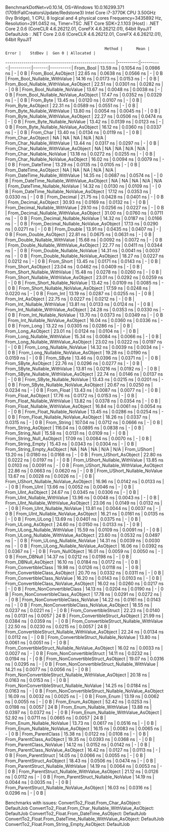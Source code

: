 
BenchmarkDotNet=v0.10.14, OS=Windows 10.0.16299.371 (1709/FallCreatorsUpdate/Redstone3)
Intel Core i7-3770K CPU 3.50GHz (Ivy Bridge), 1 CPU, 8 logical and 4 physical cores
Frequency=3435892 Hz, Resolution=291.0452 ns, Timer=TSC
.NET Core SDK=2.1.103
  [Host]     : .NET Core 2.0.6 (CoreCLR 4.6.26212.01, CoreFX 4.6.26212.01), 64bit RyuJIT
  DefaultJob : .NET Core 2.0.6 (CoreCLR 4.6.26212.01, CoreFX 4.6.26212.01), 64bit RyuJIT


                                                Method |      Mean |     Error |    StdDev |  Gen 0 | Allocated |
------------------------------------------------------ |----------:|----------:|----------:|-------:|----------:|
                                             From_Bool |  13.59 ns | 0.1054 ns | 0.0986 ns |      - |       0 B |
                                    From_Bool_AsObject |  22.65 ns | 0.0638 ns | 0.0566 ns |      - |       0 B |
                          From_Bool_Nullable_WithValue |  14.16 ns | 0.0173 ns | 0.0153 ns |      - |       0 B |
                 From_Bool_Nullable_WithValue_AsObject |  22.51 ns | 0.0301 ns | 0.0282 ns |      - |       0 B |
                            From_Bool_Nullable_NoValue |  13.67 ns | 0.0048 ns | 0.0038 ns |      - |       0 B |
                   From_Bool_Nullable_NoValue_AsObject |  17.47 ns | 0.0352 ns | 0.0329 ns |      - |       0 B |
                                             From_Byte |  13.45 ns | 0.0120 ns | 0.0107 ns |      - |       0 B |
                                    From_Byte_AsObject |  22.31 ns | 0.0589 ns | 0.0551 ns |      - |       0 B |
                          From_Byte_Nullable_WithValue |  13.80 ns | 0.0054 ns | 0.0045 ns |      - |       0 B |
                 From_Byte_Nullable_WithValue_AsObject |  22.27 ns | 0.0506 ns | 0.0474 ns |      - |       0 B |
                            From_Byte_Nullable_NoValue |  13.42 ns | 0.0139 ns | 0.0123 ns |      - |       0 B |
                   From_Byte_Nullable_NoValue_AsObject |  16.12 ns | 0.0360 ns | 0.0337 ns |      - |       0 B |
                                             From_Char |  13.40 ns | 0.0134 ns | 0.0119 ns |      - |       0 B |
                                    From_Char_AsObject |        NA |        NA |        NA |    N/A |       N/A |
                          From_Char_Nullable_WithValue |  13.44 ns | 0.0317 ns | 0.0297 ns |      - |       0 B |
                 From_Char_Nullable_WithValue_AsObject |        NA |        NA |        NA |    N/A |       N/A |
                            From_Char_Nullable_NoValue |  13.18 ns | 0.0272 ns | 0.0255 ns |      - |       0 B |
                   From_Char_Nullable_NoValue_AsObject |  16.02 ns | 0.0094 ns | 0.0079 ns |      - |       0 B |
                                         From_DateTime |  13.29 ns | 0.0135 ns | 0.0105 ns |      - |       0 B |
                                From_DateTime_AsObject |        NA |        NA |        NA |    N/A |       N/A |
                      From_DateTime_Nullable_WithValue |  14.35 ns | 0.0687 ns | 0.0574 ns |      - |       0 B |
             From_DateTime_Nullable_WithValue_AsObject |        NA |        NA |        NA |    N/A |       N/A |
                        From_DateTime_Nullable_NoValue |  14.32 ns | 0.0130 ns | 0.0109 ns |      - |       0 B |
               From_DateTime_Nullable_NoValue_AsObject |  17.12 ns | 0.0353 ns | 0.0330 ns |      - |       0 B |
                                          From_Decimal |  21.75 ns | 0.0428 ns | 0.0401 ns |      - |       0 B |
                                 From_Decimal_AsObject |  30.93 ns | 0.0169 ns | 0.0132 ns |      - |       0 B |
                       From_Decimal_Nullable_WithValue |  29.10 ns | 0.0256 ns | 0.0227 ns |      - |       0 B |
              From_Decimal_Nullable_WithValue_AsObject |  31.00 ns | 0.0760 ns | 0.0711 ns |      - |       0 B |
                         From_Decimal_Nullable_NoValue |  14.32 ns | 0.0187 ns | 0.0166 ns |      - |       0 B |
                From_Decimal_Nullable_NoValue_AsObject |  17.13 ns | 0.0290 ns | 0.0271 ns |      - |       0 B |
                                           From_Double |  13.91 ns | 0.0435 ns | 0.0407 ns |      - |       0 B |
                                  From_Double_AsObject |  22.81 ns | 0.0675 ns | 0.0631 ns |      - |       0 B |
                        From_Double_Nullable_WithValue |  15.68 ns | 0.0092 ns | 0.0072 ns |      - |       0 B |
               From_Double_Nullable_WithValue_AsObject |  22.77 ns | 0.0411 ns | 0.0344 ns |      - |       0 B |
                          From_Double_Nullable_NoValue |  14.31 ns | 0.0041 ns | 0.0037 ns |      - |       0 B |
                 From_Double_Nullable_NoValue_AsObject |  18.27 ns | 0.0227 ns | 0.0212 ns |      - |       0 B |
                                            From_Short |  13.45 ns | 0.0171 ns | 0.0143 ns |      - |       0 B |
                                   From_Short_AsObject |  23.04 ns | 0.0462 ns | 0.0409 ns |      - |       0 B |
                         From_Short_Nullable_WithValue |  15.48 ns | 0.0278 ns | 0.0260 ns |      - |       0 B |
                From_Short_Nullable_WithValue_AsObject |  23.01 ns | 0.0292 ns | 0.0259 ns |      - |       0 B |
                           From_Short_Nullable_NoValue |  13.42 ns | 0.0109 ns | 0.0085 ns |      - |       0 B |
                  From_Short_Nullable_NoValue_AsObject |  17.59 ns | 0.0248 ns | 0.0220 ns |      - |       0 B |
                                              From_Int |  13.19 ns | 0.0287 ns | 0.0255 ns |      - |       0 B |
                                     From_Int_AsObject |  22.75 ns | 0.0227 ns | 0.0212 ns |      - |       0 B |
                           From_Int_Nullable_WithValue |  13.81 ns | 0.0133 ns | 0.0124 ns |      - |       0 B |
                  From_Int_Nullable_WithValue_AsObject |  24.28 ns | 0.0353 ns | 0.0330 ns |      - |       0 B |
                             From_Int_Nullable_NoValue |  13.70 ns | 0.0373 ns | 0.0349 ns |      - |       0 B |
                    From_Int_Nullable_NoValue_AsObject |  16.04 ns | 0.0360 ns | 0.0336 ns |      - |       0 B |
                                             From_Long |  13.22 ns | 0.0305 ns | 0.0286 ns |      - |       0 B |
                                    From_Long_AsObject |  23.01 ns | 0.0124 ns | 0.0104 ns |      - |       0 B |
                          From_Long_Nullable_WithValue |  15.34 ns | 0.0084 ns | 0.0066 ns |      - |       0 B |
                 From_Long_Nullable_WithValue_AsObject |  23.02 ns | 0.0222 ns | 0.0197 ns |      - |       0 B |
                            From_Long_Nullable_NoValue |  14.32 ns | 0.0039 ns | 0.0034 ns |      - |       0 B |
                   From_Long_Nullable_NoValue_AsObject |  19.28 ns | 0.0190 ns | 0.0159 ns |      - |       0 B |
                                            From_SByte |  13.46 ns | 0.0396 ns | 0.0371 ns |      - |       0 B |
                                   From_SByte_AsObject |  22.76 ns | 0.0296 ns | 0.0277 ns |      - |       0 B |
                         From_SByte_Nullable_WithValue |  13.81 ns | 0.0216 ns | 0.0192 ns |      - |       0 B |
                From_SByte_Nullable_WithValue_AsObject |  22.74 ns | 0.0146 ns | 0.0137 ns |      - |       0 B |
                           From_SByte_Nullable_NoValue |  13.43 ns | 0.0215 ns | 0.0201 ns |      - |       0 B |
                  From_SByte_Nullable_NoValue_AsObject |  20.67 ns | 0.0250 ns | 0.0234 ns |      - |       0 B |
                                            From_Float |  13.43 ns | 0.0087 ns | 0.0077 ns |      - |       0 B |
                                   From_Float_AsObject |  17.76 ns | 0.0172 ns | 0.0153 ns |      - |       0 B |
                         From_Float_Nullable_WithValue |  13.82 ns | 0.0378 ns | 0.0354 ns |      - |       0 B |
                From_Float_Nullable_WithValue_AsObject |  16.84 ns | 0.0061 ns | 0.0054 ns |      - |       0 B |
                           From_Float_Nullable_NoValue |  13.45 ns | 0.0286 ns | 0.0254 ns |      - |       0 B |
                  From_Float_Nullable_NoValue_AsObject |  18.26 ns | 0.0337 ns | 0.0315 ns |      - |       0 B |
                                           From_String | 107.04 ns | 0.0712 ns | 0.0666 ns |      - |       0 B |
                                  From_String_AsObject | 116.04 ns | 0.0895 ns | 0.0838 ns |      - |       0 B |
                                      From_String_Null |  15.58 ns | 0.0131 ns | 0.0109 ns |      - |       0 B |
                             From_String_Null_AsObject |  17.09 ns | 0.0084 ns | 0.0070 ns |      - |       0 B |
                                     From_String_Empty |  15.43 ns | 0.0343 ns | 0.0304 ns |      - |       0 B |
                            From_String_Empty_AsObject |        NA |        NA |        NA |    N/A |       N/A |
                                           From_UShort |  13.20 ns | 0.0180 ns | 0.0168 ns |      - |       0 B |
                                  From_UShort_AsObject |  22.80 ns | 0.0222 ns | 0.0197 ns |      - |       0 B |
                        From_UShort_Nullable_WithValue |  13.85 ns | 0.0103 ns | 0.0091 ns |      - |       0 B |
               From_UShort_Nullable_WithValue_AsObject |  22.86 ns | 0.0663 ns | 0.0620 ns |      - |       0 B |
                          From_UShort_Nullable_NoValue |  13.67 ns | 0.0028 ns | 0.0026 ns |      - |       0 B |
                 From_UShort_Nullable_NoValue_AsObject |  16.96 ns | 0.0142 ns | 0.0133 ns |      - |       0 B |
                                             From_UInt |  13.66 ns | 0.0052 ns | 0.0046 ns |      - |       0 B |
                                    From_UInt_AsObject |  24.67 ns | 0.0345 ns | 0.0306 ns |      - |       0 B |
                          From_UInt_Nullable_WithValue |  13.96 ns | 0.0048 ns | 0.0043 ns |      - |       0 B |
                 From_UInt_Nullable_WithValue_AsObject |  23.06 ns | 0.0149 ns | 0.0132 ns |      - |       0 B |
                            From_UInt_Nullable_NoValue |  13.81 ns | 0.0044 ns | 0.0037 ns |      - |       0 B |
                   From_UInt_Nullable_NoValue_AsObject |  16.21 ns | 0.0161 ns | 0.0135 ns |      - |       0 B |
                                            From_ULong |  13.69 ns | 0.0401 ns | 0.0375 ns |      - |       0 B |
                                   From_ULong_AsObject |  24.60 ns | 0.0150 ns | 0.0133 ns |      - |       0 B |
                         From_ULong_Nullable_WithValue |  15.59 ns | 0.0109 ns | 0.0091 ns |      - |       0 B |
                From_ULong_Nullable_WithValue_AsObject |  23.60 ns | 0.0532 ns | 0.0497 ns |      - |       0 B |
                           From_ULong_Nullable_NoValue |  14.31 ns | 0.0039 ns | 0.0030 ns |      - |       0 B |
                  From_ULong_Nullable_NoValue_AsObject |  16.06 ns | 0.0392 ns | 0.0367 ns |      - |       0 B |
                                       From_NullObject |  16.01 ns | 0.0059 ns | 0.0050 ns |      - |       0 B |
                                           From_DBNull |  14.37 ns | 0.0212 ns | 0.0198 ns |      - |       0 B |
                                  From_DBNull_AsObject |  16.10 ns | 0.0184 ns | 0.0172 ns |      - |       0 B |
                                 From_ConvertibleClass |  19.98 ns | 0.0126 ns | 0.0118 ns |      - |       0 B |
                        From_ConvertibleClass_AsObject |  20.70 ns | 0.0332 ns | 0.0311 ns |      - |       0 B |
                         From_ConvertibleClass_NoValue |  16.20 ns | 0.0143 ns | 0.0103 ns |      - |       0 B |
                From_ConvertibleClass_NoValue_AsObject |  16.02 ns | 0.0260 ns | 0.0217 ns |      - |       0 B |
                              From_NonConvertibleClass |  14.13 ns | 0.0204 ns | 0.0190 ns |      - |       0 B |
                     From_NonConvertibleClass_AsObject |  17.78 ns | 0.0291 ns | 0.0272 ns |      - |       0 B |
                      From_NonConvertibleClass_NoValue |  14.22 ns | 0.0161 ns | 0.0143 ns |      - |       0 B |
             From_NonConvertibleClass_NoValue_AsObject |  18.55 ns | 0.0237 ns | 0.0221 ns |      - |       0 B |
                                From_ConvertibleStruct |  22.23 ns | 0.0140 ns | 0.0131 ns | 0.0057 |      24 B |
                       From_ConvertibleStruct_AsObject |  21.99 ns | 0.0384 ns | 0.0359 ns |      - |       0 B |
             From_ConvertibleStruct_Nullable_WithValue |  22.50 ns | 0.0230 ns | 0.0215 ns | 0.0057 |      24 B |
    From_ConvertibleStruct_Nullable_WithValue_AsObject |  22.24 ns | 0.0134 ns | 0.0112 ns |      - |       0 B |
               From_ConvertibleStruct_Nullable_NoValue |  13.80 ns | 0.0061 ns | 0.0051 ns |      - |       0 B |
      From_ConvertibleStruct_Nullable_NoValue_AsObject |  16.02 ns | 0.0033 ns | 0.0027 ns |      - |       0 B |
                             From_NonConvertibleStruct |  14.11 ns | 0.0232 ns | 0.0194 ns |      - |       0 B |
                    From_NonConvertibleStruct_AsObject |  19.07 ns | 0.0316 ns | 0.0295 ns |      - |       0 B |
          From_NonConvertibleStruct_Nullable_WithValue |  14.21 ns | 0.0077 ns | 0.0056 ns |      - |       0 B |
 From_NonConvertibleStruct_Nullable_WithValue_AsObject |  20.18 ns | 0.0163 ns | 0.0153 ns |      - |       0 B |
            From_NonConvertibleStruct_Nullable_NoValue |  14.25 ns | 0.0184 ns | 0.0163 ns |      - |       0 B |
   From_NonConvertibleStruct_Nullable_NoValue_AsObject |  16.09 ns | 0.0032 ns | 0.0025 ns |      - |       0 B |
                                             From_Enum |  13.19 ns | 0.0062 ns | 0.0055 ns |      - |       0 B |
                                    From_Enum_AsObject |  52.42 ns | 0.0253 ns | 0.0198 ns | 0.0057 |      24 B |
                          From_Enum_Nullable_WithValue |  13.88 ns | 0.0397 ns | 0.0372 ns |      - |       0 B |
                 From_Enum_Nullable_WithValue_AsObject |  52.92 ns | 0.0711 ns | 0.0665 ns | 0.0057 |      24 B |
                            From_Enum_Nullable_NoValue |  13.73 ns | 0.0617 ns | 0.0516 ns |      - |       0 B |
                   From_Enum_Nullable_NoValue_AsObject |  16.15 ns | 0.0083 ns | 0.0065 ns |      - |       0 B |
                                      From_ParentClass |  15.38 ns | 0.0122 ns | 0.0108 ns |      - |       0 B |
                             From_ParentClass_AsObject |  19.35 ns | 0.0393 ns | 0.0368 ns |      - |       0 B |
                              From_ParentClass_NoValue |  14.12 ns | 0.0152 ns | 0.0142 ns |      - |       0 B |
                     From_ParentClass_NoValue_AsObject |  16.42 ns | 0.0127 ns | 0.0113 ns |      - |       0 B |
                                     From_ParentStruct |  14.05 ns | 0.0066 ns | 0.0055 ns |      - |       0 B |
                            From_ParentStruct_AsObject |  18.43 ns | 0.0506 ns | 0.0474 ns |      - |       0 B |
                  From_ParentStruct_Nullable_WithValue |  14.19 ns | 0.0064 ns | 0.0053 ns |      - |       0 B |
         From_ParentStruct_Nullable_WithValue_AsObject |  21.12 ns | 0.0126 ns | 0.0112 ns |      - |       0 B |
                    From_ParentStruct_Nullable_NoValue |  14.19 ns | 0.0044 ns | 0.0035 ns |      - |       0 B |
           From_ParentStruct_Nullable_NoValue_AsObject |  16.03 ns | 0.0316 ns | 0.0296 ns |      - |       0 B |

Benchmarks with issues:
  ConvertTo2_Float.From_Char_AsObject: DefaultJob
  ConvertTo2_Float.From_Char_Nullable_WithValue_AsObject: DefaultJob
  ConvertTo2_Float.From_DateTime_AsObject: DefaultJob
  ConvertTo2_Float.From_DateTime_Nullable_WithValue_AsObject: DefaultJob
  ConvertTo2_Float.From_String_Empty_AsObject: DefaultJob
